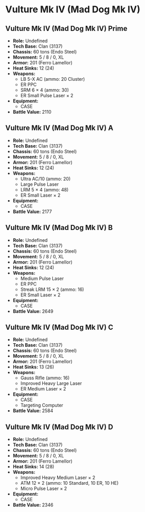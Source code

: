 # Vulture Mk IV (Mad Dog Mk IV)
## Vulture Mk IV (Mad Dog Mk IV) Prime
- **Role:** Undefined
- **Tech Base:** Clan (3137)
- **Chassis:** 60 tons (Endo Steel)
- **Movement:** 5 / 8 / 0, XL
- **Armor:** 201 (Ferro Lamellor)
- **Heat Sinks:** 12 (24)
- **Weapons:**
  - LB 5-X AC (ammo: 20 Cluster)
  - ER PPC
  - SRM 6 × 4 (ammo: 30)
  - ER Small Pulse Laser × 2
- **Equipment:**
  - CASE
- **Battle Value:** 2110

## Vulture Mk IV (Mad Dog Mk IV) A
- **Role:** Undefined
- **Tech Base:** Clan (3137)
- **Chassis:** 60 tons (Endo Steel)
- **Movement:** 5 / 8 / 0, XL
- **Armor:** 201 (Ferro Lamellor)
- **Heat Sinks:** 12 (24)
- **Weapons:**
  - Ultra AC/10 (ammo: 20)
  - Large Pulse Laser
  - LRM 5 × 4 (ammo: 48)
  - ER Small Laser × 2
- **Equipment:**
  - CASE
- **Battle Value:** 2177

## Vulture Mk IV (Mad Dog Mk IV) B
- **Role:** Undefined
- **Tech Base:** Clan (3137)
- **Chassis:** 60 tons (Endo Steel)
- **Movement:** 5 / 8 / 0, XL
- **Armor:** 201 (Ferro Lamellor)
- **Heat Sinks:** 12 (24)
- **Weapons:**
  - Medium Pulse Laser
  - ER PPC
  - Streak LRM 15 × 2 (ammo: 16)
  - ER Small Laser × 2
- **Equipment:**
  - CASE
- **Battle Value:** 2649

## Vulture Mk IV (Mad Dog Mk IV) C
- **Role:** Undefined
- **Tech Base:** Clan (3137)
- **Chassis:** 60 tons (Endo Steel)
- **Movement:** 5 / 8 / 0, XL
- **Armor:** 201 (Ferro Lamellor)
- **Heat Sinks:** 13 (26)
- **Weapons:**
  - Gauss Rifle (ammo: 16)
  - Improved Heavy Large Laser
  - ER Medium Laser × 2
- **Equipment:**
  - CASE
  - Targeting Computer
- **Battle Value:** 2584

## Vulture Mk IV (Mad Dog Mk IV) D
- **Role:** Undefined
- **Tech Base:** Clan (3137)
- **Chassis:** 60 tons (Endo Steel)
- **Movement:** 5 / 8 / 0, XL
- **Armor:** 201 (Ferro Lamellor)
- **Heat Sinks:** 14 (28)
- **Weapons:**
  - Improved Heavy Medium Laser × 2
  - ATM 12 × 2 (ammo: 10 Standard, 10 ER, 10 HE)
  - Micro Pulse Laser × 2
- **Equipment:**
  - CASE
- **Battle Value:** 2346

